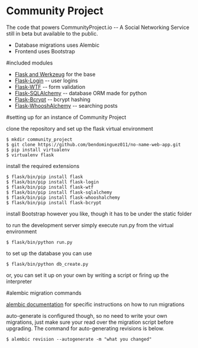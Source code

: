# Community Project

The code that powers CommunityProject.io -- A Social Networking Service still in beta but available to the public.

* Database migrations uses Alembic
* Frontend uses Bootstrap


#included modules
* [Flask and Werkzeug](http://flask.pocoo.org) for the base
* [Flask-Login](https://flask-login.readthedocs.org/en/latest/) -- user logins
* [Flask-WTF](https://flask-wtf.readthedocs.org/en/latest/) -- form validation
* [Flask-SQLAlchemy](https://pythonhosted.org/Flask-SQLAlchemy/) -- database ORM made for python
* [Flask-Bcrypt](https://flask-bcrypt.readthedocs.org/en/latest/) -- bcrypt hashing
* [Flask-WhooshAlchemy](https://github.com/gyllstromk/Flask-WhooshAlchemy) -- searching posts

#setting up for an instance of Community Project

clone the repository and set up the flask virtual environment
```
$ mkdir community_project
$ git clone https://github.com/bendominguez011/no-name-web-app.git
$ pip install virtualenv
$ virtualenv flask
```
install the required extensions
```
$ flask/bin/pip install flask
$ flask/bin/pip install flask-login
$ flask/bin/pip install flask-wtf
$ flask/bin/pip install flask-sqlalchemy
$ flask/bin/pip install flask-whooshalchemy
$ flask/bin/pip install flask-bcrypt
```
install Bootstrap however you like, though it has to be under the static folder

to run the development server simply execute run.py from the virtual environment
```
$ flask/bin/python run.py
```
to set up the database you can use
```
$ flask/bin/python db_create.py
```
or, you can set it up on your own by writing a script or firing up the interpreter

#alembic migration commands

[alembic documentation](https://alembic.readthedocs.org/en/latest/tutorial.html#running-our-first-migration) for specific instructions on how to run migrations

auto-generate is configured though, so no need to write your own migrations, just make sure your read over the migration script before upgrading. The command for auto-generating revisions is below.
```
$ alembic revision --autogenerate -m "what you changed"
```
